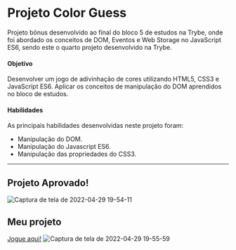 # Projeto Color Guess

Projeto bônus desenvolvido ao final do bloco 5 de estudos na Trybe, onde foi abordado os conceitos de DOM, Eventos e Web Storage no JavaScript ES6, sendo este o quarto projeto desenvolvido na Trybe.

#### Objetivo

Desenvolver um jogo de adivinhação de cores utilizando HTML5, CSS3 e JavaScript ES6. Aplicar os conceitos de manipulação do DOM aprendidos no bloco de estudos.

#### Habilidades

As principais habilidades desenvolvidas neste projeto foram:
- Manipulação do DOM.
- Manipulação do Javascript ES6.
- Manipulação das propriedades do CSS3.

---

## Projeto Aprovado!
![Captura de tela de 2022-04-29 19-54-11](https://user-images.githubusercontent.com/98956659/166008499-48824f20-28e4-4c5a-bb86-db2ea3586154.png)

## Meu projeto
[Jogue aqui!](https://larissaperinoto.github.io/project-color-guess/)
![Captura de tela de 2022-04-29 19-55-59](https://user-images.githubusercontent.com/98956659/166008726-aa58aaf3-5841-4a84-963f-b26f925158f1.png)
